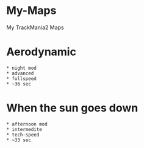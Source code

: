My-Maps
=======

My TrackMania2 Maps

#	Aerodynamic  
	* night mod  
	* advanced  
	* fullspeed  
	* ~36 sec  

#	When the sun goes down  
	* afternoon mod  
	* intermedite  
	* tech-speed  
	* ~33 sec  